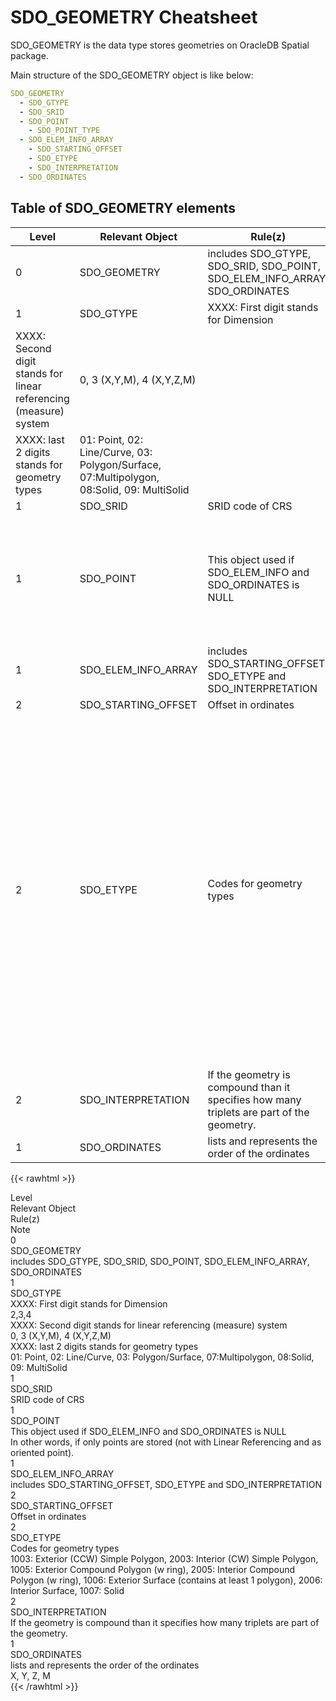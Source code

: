 # SDO_GEOMETRY Cheatsheet

SDO_GEOMETRY is the data type stores geometries on OracleDB Spatial package.

Main structure of the SDO_GEOMETRY object is like below:
```yaml
SDO_GEOMETRY
  - SDO_GTYPE
  - SDO_SRID
  - SDO_POINT
    - SDO_POINT_TYPE
  - SDO_ELEM_INFO_ARRAY
    - SDO_STARTING_OFFSET
    - SDO_ETYPE
    - SDO_INTERPRETATION
  - SDO_ORDINATES 
```

## Table of SDO_GEOMETRY elements

 **Level** | **Relevant Object** | **Rule(z)** | **Note** 
---|---|---|---
 0 | SDO_GEOMETRY | includes SDO_GTYPE, SDO_SRID, SDO_POINT, SDO_ELEM_INFO_ARRAY, SDO_ORDINATES |  
 1 | SDO_GTYPE | XXXX: First digit stands for Dimension | 2,3,4 
 XXXX: Second digit stands for linear referencing (measure) system | 0, 3 (X,Y,M), 4 (X,Y,Z,M) |  |  
 XXXX: last 2 digits stands for geometry types | 01: Point, 02: Line/Curve, 03: Polygon/Surface, 07:Multipolygon, 08:Solid, 09: MultiSolid |  |  
 1 | SDO_SRID | SRID code of CRS |  
 1 | SDO_POINT | This object used if SDO_ELEM_INFO and SDO_ORDINATES is NULL | In other words, if only points are stored (not with Linear Referencing and as oriented point). 
 1 | SDO_ELEM_INFO_ARRAY | includes SDO_STARTING_OFFSET, SDO_ETYPE and SDO_INTERPRETATION |  
 2 | SDO_STARTING_OFFSET | Offset in ordinates |  
 2 | SDO_ETYPE | Codes for geometry types | 1003: Exterior (CCW) Simple Polygon, 2003: Interior (CW) Simple Polygon, 1005: Exterior Compound Polygon (w ring), 2005: Interior Compound Polygon (w ring), 1006: Exterior Surface (contains at least 1 polygon), 2006: Interior Surface, 1007: Solid 
 2 | SDO_INTERPRETATION | If the geometry is compound than it specifies how many triplets are part of the geometry. |  
 1 | SDO_ORDINATES | lists and represents the order of the ordinates | X, Y, Z, M 

 {{< rawhtml >}}
 <div class="divTable">
    <div class="row">
        <div class="cell">Level</div>
        <div class="cell">Relevant Object</div>
        <div class="cell">Rule(z)</div>
        <div class="cell">Note</div>
    </div>
    <div class="row">
        <div class="cell">0</div>
        <div class="cell">SDO_GEOMETRY</div>
        <div class="cell">includes SDO_GTYPE, SDO_SRID, SDO_POINT, SDO_ELEM_INFO_ARRAY, SDO_ORDINATES</div>
        <div class="cell"></div>
    </div>
    <div class="row">
        <div class="cell">1</div>
        <div class="cell">SDO_GTYPE</div>
        <div class="cell">XXXX: First digit stands for Dimension</div>
        <div class="cell">2,3,4</div>
    </div>
    <div class="row">
        <div class="cell">XXXX: Second digit stands for linear referencing (measure) system</div>
        <div class="cell">0, 3 (X,Y,M), 4 (X,Y,Z,M)</div>
        <div class="cell"></div>
        <div class="cell"></div>
    </div>
    <div class="row">
        <div class="cell">XXXX: last 2 digits stands for geometry types</div>
        <div class="cell">01: Point, 02: Line/Curve, 03: Polygon/Surface, 07:Multipolygon, 08:Solid, 09: MultiSolid</div>
        <div class="cell"></div>
        <div class="cell"></div>
    </div>
    <div class="row">
        <div class="cell">1</div>
        <div class="cell">SDO_SRID</div>
        <div class="cell">SRID code of CRS</div>
        <div class="cell"></div>
    </div>
    <div class="row">
        <div class="cell">1</div>
        <div class="cell">SDO_POINT</div>
        <div class="cell">This object used if SDO_ELEM_INFO and SDO_ORDINATES is NULL</div>
        <div class="cell">In other words, if only points are stored (not with Linear Referencing and as oriented point).</div>
    </div>
    <div class="row">
        <div class="cell">1</div>
        <div class="cell">SDO_ELEM_INFO_ARRAY</div>
        <div class="cell">includes SDO_STARTING_OFFSET, SDO_ETYPE and SDO_INTERPRETATION</div>
        <div class="cell"></div>
    </div>
    <div class="row">
        <div class="cell">2</div>
        <div class="cell">SDO_STARTING_OFFSET</div>
        <div class="cell">Offset in ordinates</div>
        <div class="cell"></div>
    </div>
    <div class="row">
        <div class="cell">2</div>
        <div class="cell">SDO_ETYPE</div>
        <div class="cell">Codes for geometry types</div>
        <div class="cell">1003: Exterior (CCW) Simple Polygon, 2003: Interior (CW) Simple Polygon, 1005: Exterior Compound Polygon (w ring), 2005: Interior Compound Polygon (w ring), 1006: Exterior Surface (contains at least 1 polygon), 2006: Interior Surface, 1007: Solid</div>
    </div>
    <div class="row">
        <div class="cell">2</div>
        <div class="cell">SDO_INTERPRETATION</div>
        <div class="cell">If the geometry is compound than it specifies how many triplets are part of the geometry.</div>
        <div class="cell"></div>
    </div>
    <div class="row">
        <div class="cell">1</div>
        <div class="cell">SDO_ORDINATES</div>
        <div class="cell">lists and represents the order of the ordinates</div>
        <div class="cell">X, Y, Z, M</div>
    </div>
</div>
 {{< /rawhtml >}}


